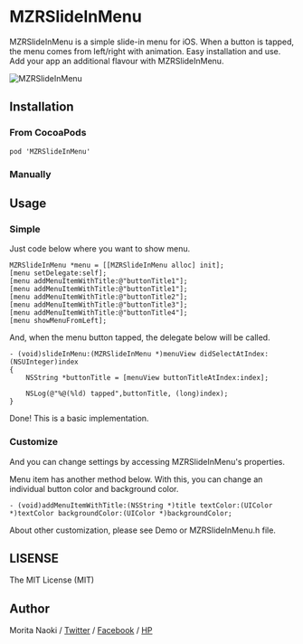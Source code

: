 MZRSlideInMenu
==============

MZRSlideInMenu is a simple slide-in menu for iOS. When a button is tapped, the menu comes from left/right with animation. Easy installation and use. Add your app an additional flavour with MZRSlideInMenu.

![MZRSlideInMenu](https://raw.github.com/morizotter/MZRSlideInMenu/assets/sample.png)

Installation
------------

### From CocoaPods



```
pod 'MZRSlideInMenu'
```

### Manually

Usage
-----

### Simple

Just code below where you want to show menu.

```
MZRSlideInMenu *menu = [[MZRSlideInMenu alloc] init];
[menu setDelegate:self];
[menu addMenuItemWithTitle:@"buttonTitle1"];
[menu addMenuItemWithTitle:@"buttonTitle1"];
[menu addMenuItemWithTitle:@"buttonTitle2"];
[menu addMenuItemWithTitle:@"buttonTitle3"];
[menu addMenuItemWithTitle:@"buttonTitle4"];
[menu showMenuFromLeft];
```

And, when the menu button tapped, the delegate below will be called.

```
- (void)slideInMenu:(MZRSlideInMenu *)menuView didSelectAtIndex:(NSUInteger)index
{
    NSString *buttonTitle = [menuView buttonTitleAtIndex:index];
    
    NSLog(@"%@(%ld) tapped",buttonTitle, (long)index);
}
```

Done! This is a basic implementation.

### Customize

And you can change settings by accessing MZRSlideInMenu's properties. 

Menu item has another method below. With this, you can change an individual button color and background color.

```
- (void)addMenuItemWithTitle:(NSString *)title textColor:(UIColor *)textColor backgroundColor:(UIColor *)backgroundColor;
```

About other customization, please see Demo or MZRSlideInMenu.h file.

LISENSE
-------

The MIT License (MIT)

Author
-------

Morita Naoki / [Twitter](http://twitter.com/morizotter) / [Facebook](http://facebook.com/morizotter) / [HP](http://moritanaoki.org)
